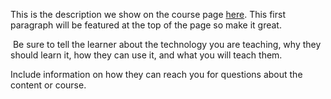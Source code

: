 This is the description we show on the course page [here](https://lab.github.com/Shokirbek-Dushamo/birinchi-darsim). This first paragraph will be featured at the top of the page so make it great.
​

​
Be sure to tell the learner about the technology you are teaching, why they should learn it, how they can use it, and what you will teach them.
​


Include information on how they can reach you for questions about the content or course. 